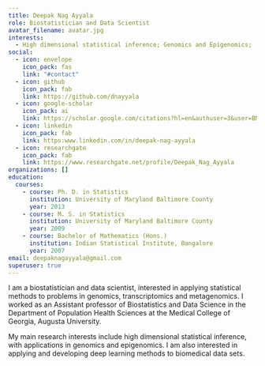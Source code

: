 ```yaml
---
title: Deepak Nag Ayyala
role: Biostatistician and Data Scientist
avatar_filename: avatar.jpg
interests:
  - High dimensional statistical inference; Genomics and Epigenomics;
social:
  - icon: envelope
    icon_pack: fas
    link: "#contact"
  - icon: github
    icon_pack: fab
    link: https://github.com/dnayyala
  - icon: google-scholar
    icon_pack: ai
    link: https://scholar.google.com/citations?hl=en&authuser=3&user=BNI9ZzcAAAAJ
  - icon: linkedin
    icon_pack: fab
    link: https:www.linkedin.com/in/deepak-nag-ayyala
  - icon: researchgate
    icon_pack: fab
    link: https://www.researchgate.net/profile/Deepak_Nag_Ayyala
organizations: []
education:
  courses:
    - course: Ph. D. in Statistics
      institution: University of Maryland Baltimore County
      year: 2013
    - course: M. S. in Statistics
      institution: University of Maryland Baltimore County
      year: 2009
    - course: Bachelor of Mathematics (Hons.)
      institution: Indian Statistical Institute, Bangalore
      year: 2007
email: deepaknagayyala@gmail.com
superuser: true
---
```

I am a biostatistician and data scientist, interested in applying statistical methods to problems in genomics, transcriptomics and metagenomics. I worked as an Assistant professor of Biostatistics and Data Science in the Department of Population Health Sciences at the Medical College of Georgia, Augusta University.

My main research interests include high dimensional statistical inference, with applications in genomics and epigenomics. I am also interested in applying and developing deep learning methods to biomedical data sets.